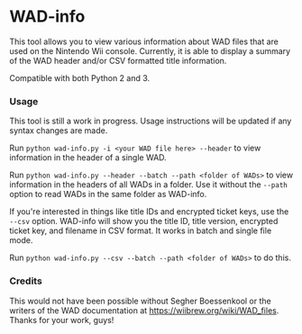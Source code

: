 # WAD-info
This tool allows you to view various information about WAD files that are used on the Nintendo Wii console. Currently, it is able to display a summary of the WAD header and/or CSV formatted title information.

Compatible with both Python 2 and 3.

### Usage
This tool is still a work in progress. Usage instructions will be updated if any syntax changes are made.

Run `python wad-info.py -i <your WAD file here> --header` to view information in the header of a single WAD.

Run `python wad-info.py --header --batch --path <folder of WADs>` to view information in the headers of all WADs in a folder. Use it without the `--path` option to read WADs in the same folder as WAD-info.

If you're interested in things like title IDs and encrypted ticket keys, use the `--csv` option. WAD-info will show you the title ID, title version, encrypted ticket key, and filename in CSV format. It works in batch and single file mode.

Run `python wad-info.py --csv --batch --path <folder of WADs>` to do this.

### Credits

This would not have been possible without Segher Boessenkool or the writers of the WAD documentation at https://wiibrew.org/wiki/WAD_files. Thanks for your work, guys!
